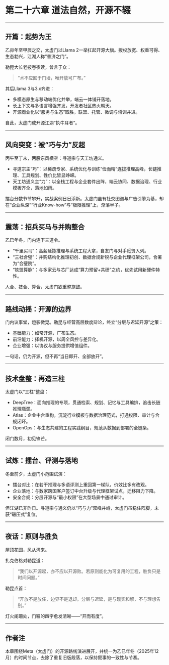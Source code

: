 # 第二十六章 道法自然，开源不辍

<!-- 
元信息标注：
- 时间：乙巳年冬 (2025年12月)
- 地点：门洛帕克太虚门总部
- 主要人物：扎克伯格门主、勒昆大长老、太虚门神机术研究团队
- 技术事件：Llama 2/3/3.x系开源高歌猛进；后被寻道宗与天工坊通义在推理与工程上反超；太虚门由“全开”转“分层与迟延开源”，并开启招兵买马与并购整合
- 核心意义：从“开源执牛耳”到“被迫转身”的路线演化，探索开源与竞争的张力与边界
-->

---

## 开篇：起势为王

乙卯年至甲辰之交，太虚门以Llama 2一举扛起开源大旗。授权放宽、权重可得、生态勃兴，江湖人称“普济之门”。

勒昆大长老披卷夜读，曾言于众：

> “术不应囿于门墙，唯开放可广布。”

其后Llama 3与3.x齐进：

- 多模态原生与移动端优化并举，端云一体铺开落地。
- 长上下文与多语言增强齐发，开发者社区热火朝天。
- 开源商业化以“服务与生态”取胜，联盟、托管、微调与培训并进。

自此，太虚门成开源江湖“执牛耳者”。

---

## 风向突变：被“巧与力”反超

丙午至丁未，两股东风横空：寻道宗与天工坊通义。

- 寻道宗主“巧”：以稀疏专家、系统优化与训练“俭而精”连拔推理高峰，长链推理、工具规划、性价比皆显峥嵘。
- 天工坊通义主“力”：以全栈工程与企业套件出阵，端云协同、数据治理、行业模板齐全，落地如雨。

擂台分数节节攀升，实战案例日日添新。太虚门虽有社交图谱与广告引擎为基，却在“企业纵深”“行业Know-how”与“极限推理”上，渐落半子。

---

## 震荡：招兵买马与并购整合

乙巳年冬，门内连下三道令。

- “千里买马”：高薪延揽推理与系统工程大拿，自友门与对手觅贤入列。
- “三社合璧”：并购结构化推理初创、数据合规新锐与企业代理框架公司，合署为“合璧院”。
- “铁盟算脉”：与多家云与芯厂达成“算力预留+共研”之约，优先试用新硬件特性。

人合、技合、算合，太虚门欲重整旗鼓。

---

## 路线动摇：开源的边界

门内议事堂，燈影微晃。勒昆与经营高层数度辩论，终立“分层与迟延开源”之策：

- 基础能力：如常开源，广布生态。
- 前沿能力：择机开源，以周全风控与差异化。
- 企业增强：以协议与服务提供增值组件。

一句话，仍为开源，但不再“当日即开、全部放开”。

---

## 技术盘整：再造三柱

太虚门以“三柱”整盘：

- DeepTree：面向推理的专项，贯通检索、规划、记忆与工具编排，追击长链推理瓶颈。
- Atlas：企业中台重构，沉淀行业模板与数据治理范式，打通权限、审计与合规闭环。
- OpenOps：与生态共建的工程实践纲目，规范从数据到部署的全链条。

闭门数月，初见锋芒。

---

## 试炼：擂台、评测与落地

冬至前夕，太虚门小范围试演：

- 擂台对比：在若干推理与多语评测上重回第一梯队，价效比多有改观。
- 企业落地：与数家跨国客户签订中台升级与代理框架试点，迁移阻力下降。
- 安全合规：分层开源与“最小权限”在大型场景中通过审计。

但江湖已非昨日。寻道宗与通义仍以“巧与力”双峰并峙，太虚门虽稳住阵脚，未获“碾压式”复位。

---

## 夜话：原则与胜负

屋顶花园，风从湾来。

扎克伯格对勒昆道：

> “我们以开源起，亦不应以开源败。若原则能化为可复用的工程，胜负只是时间问题。”

勒昆点首：

> “开放不是放任，边界不是退却。分层与迟延，是与现实和解，不与理想告别。”

灯火阑珊处，门匾的四字愈发清晰——“开而有度”。

---

## 作者注

本章围绕Meta（太虚门）的开源路线演进展开，并统一为乙巳年冬（2025年12月）的时间节点，去除了重复旧版段落，以保持叙事的一致性与节奏。
